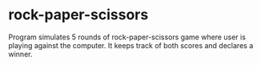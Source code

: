 # rock-paper-scissors


Program simulates 5 rounds of rock-paper-scissors game where user is
playing against the computer.
It keeps track of both scores and declares a winner.
